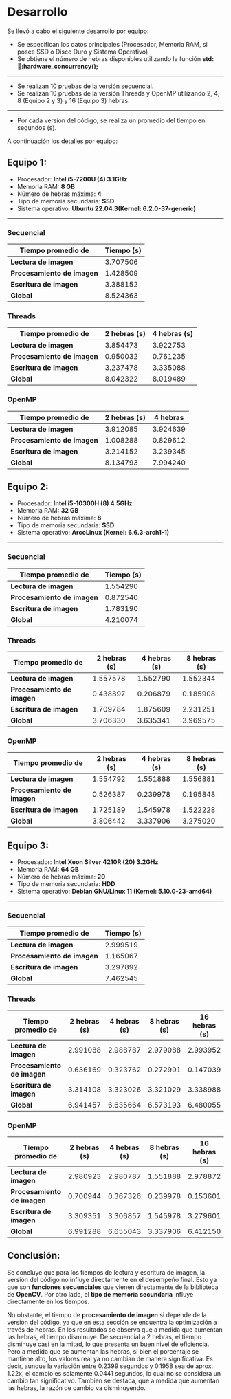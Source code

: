 # Desarrollo

Se llevó a cabo el siguiente desarrollo por equipo:

- Se especifican los datos principales (Procesador, Memoria RAM, si posee SSD o Disco Duro y Sistema Operativo)
- Se obtiene el número de hebras disponibles utilizando la función **std::thread::hardware_concurrency();**

---

- Se realizan 10 pruebas de la versión secuencial.
- Se realizan 10 pruebas de la versión Threads y OpenMP utilizando 2, 4, 8 (Equipo 2 y 3) y 16 (Equipo 3) hebras.

---

- Por cada versión del código, se realiza un promedio del tiempo en segundos (s).

A continuación los detalles por equipo:

## Equipo 1:

- Procesador: **Intel i5-7200U (4) 3.1GHz**
- Memoria RAM: **8 GB**
- Número de hebras máxima: **4**
- Tipo de memoria secundaria: **SSD**
- Sistema operativo: **Ubuntu 22.04.3(Kernel: 6.2.0-37-generic)**

---

### Secuencial

| Tiempo promedio de          | Tiempo (s) |
| --------------------------- | ---------- |
| **Lectura de imagen**       | 3.707506   |
| **Procesamiento de imagen** | 1.428509   |
| **Escritura de imagen**     | 3.388152   |
| **Global**                  | 8.524363   |

### Threads

| Tiempo promedio de          | 2 hebras (s) | 4 hebras (s) |
| --------------------------- | ------------ | ------------ |
| **Lectura de imagen**       | 3.854473     | 3.922753     |
| **Procesamiento de imagen** | 0.950032     | 0.761235     |
| **Escritura de imagen**     | 3.237478     | 3.335088     |
| **Global**                  | 8.042322     | 8.019489     |

### OpenMP

| Tiempo promedio de          | 2 hebras (s) | 4 hebras |
| --------------------------- | ------------ | -------- |
| **Lectura de imagen**       | 3.912085     | 3.924639 |
| **Procesamiento de imagen** | 1.008288     | 0.829612 |
| **Escritura de imagen**     | 3.214152     | 3.239345 |
| **Global**                  | 8.134793     | 7.994240 |

## Equipo 2:

- Procesador: **Intel i5-10300H (8) 4.5GHz**
- Memoria RAM: **32 GB**
- Número de hebras máxima: **8**
- Tipo de memoria secundaria: **SSD**
- Sistema operativo: **ArcoLinux (Kernel: 6.6.3-arch1-1)**

---

### Secuencial

| Tiempo promedio de          | Tiempo (s) |
| --------------------------- | ---------- |
| **Lectura de imagen**       | 1.554290   |
| **Procesamiento de imagen** | 0.872540   |
| **Escritura de imagen**     | 1.783190   |
| **Global**                  | 4.210074   |

### Threads

| Tiempo promedio de          | 2 hebras (s) | 4 hebras (s) | 8 hebras (s) |
| --------------------------- | ------------ | ------------ | ------------ |
| **Lectura de imagen**       | 1.557578     | 1.552790     | 1.552344     |
| **Procesamiento de imagen** | 0.438897     | 0.206879     | 0.185908     |
| **Escritura de imagen**     | 1.709784     | 1.875609     | 2.231251     |
| **Global**                  | 3.706330     | 3.635341     | 3.969575     |

### OpenMP

| Tiempo promedio de          | 2 hebras (s) | 4 hebras (s) | 8 hebras (s) |
| --------------------------- | ------------ | ------------ | ------------ |
| **Lectura de imagen**       | 1.554792     | 1.551888     | 1.556881     |
| **Procesamiento de imagen** | 0.526387     | 0.239978     | 0.195848     |
| **Escritura de imagen**     | 1.725189     | 1.545978     | 1.522228     |
| **Global**                  | 3.806442     | 3.337906     | 3.275020     |

## Equipo 3:

- Procesador: **Intel Xeon Silver 4210R (20) 3.2GHz**
- Memoria RAM: **64 GB**
- Número de hebras máxima: **20**
- Tipo de memoria secundaria: **HDD**
- Sistema operativo: **Debian GNU/Linux 11 (Kernel: 5.10.0-23-amd64)**

---

### Secuencial

| Tiempo promedio de          | Tiempo (s) |
| --------------------------- | ---------- |
| **Lectura de imagen**       | 2.999519   |
| **Procesamiento de imagen** | 1.165067   |
| **Escritura de imagen**     | 3.297892   |
| **Global**                  | 7.462545   |

### Threads

| Tiempo promedio de          | 2 hebras (s) | 4 hebras (s) | 8 hebras (s) | 16 hebras (s) |
| --------------------------- | ------------ | ------------ | ------------ | ------------- |
| **Lectura de imagen**       | 2.991088     | 2.988787     | 2.979088     | 2.993952      |
| **Procesamiento de imagen** | 0.636169     | 0.323762     | 0.272991     | 0.147039      |
| **Escritura de imagen**     | 3.314108     | 3.323026     | 3.321029     | 3.338988      |
| **Global**                  | 6.941457     | 6.635664     | 6.573193     | 6.480055      |

### OpenMP

| Tiempo promedio de          | 2 hebras (s) | 4 hebras (s) | 8 hebras (s) | 16 hebras (s) |
| --------------------------- | ------------ | ------------ | ------------ | ------------- |
| **Lectura de imagen**       | 2.980923     | 2.980787     | 1.551888     | 2.978872      |
| **Procesamiento de imagen** | 0.700944     | 0.367326     | 0.239978     | 0.153601      |
| **Escritura de imagen**     | 3.309351     | 3.306857     | 1.545978     | 3.279601      |
| **Global**                  | 6.991288     | 6.655043     | 3.337906     | 6.412150      |

## Conclusión:

Se concluye que para los tiempos de lectura y escritura de imagen, la versión del código no influye directamente en el desempeño final. Esto ya que son **funciones secuenciales** que vienen directamente de la biblioteca de **OpenCV**. Por otro lado, el **tipo de memoria secundaria** influye directamente en los tiempos.

No obstante, el tiempo de **procesamiento de imagen** si depende de la versión del código, ya que en esta sección se encuentra la optimización a través de hebras. En los resultados se observa que a medida que aumentan las hebras, el tiempo disminuye. De secuencial a 2 hebras, el tiempo disminuye casi en la mitad, lo que presenta un buen nivel de eficiencia. Pero a medida que se aumentan las hebras, si bien el porcentaje se mantiene alto, los valores real ya no cambian de manera significativa. Es decir, aunque la variación entre 0.2399 segundos y 0.1958 sea de aprox. 1.22x, el cambio es solamente 0.0441 segundos, lo cual no se considera un cambio tan significativo. Tambien se destaca, que a medida que aumentan las hebras, la razón de cambio va disminuyendo.
